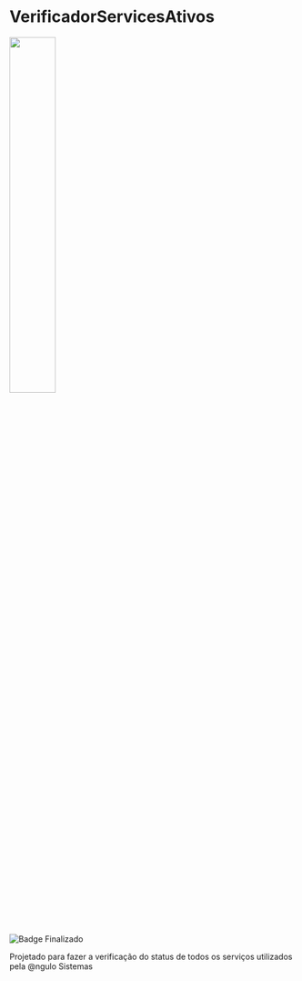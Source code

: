 # VerificadorServicesAtivos

<img src="https://github.com/JonathanAnguloSistemas/VerificadorServicos/src/main/resources/imagens/bing.png?" width="40%">

![Badge Finalizado](http://img.shields.io/static/v1?label=STATUS&message=Finalizado&color=GREEN&style=for-the-badge)

Projetado para fazer a verificação do status de todos os serviços utilizados pela @ngulo Sistemas
